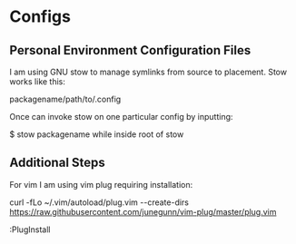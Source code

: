 # Configs
## Personal Environment Configuration Files

I am using GNU stow to manage symlinks from source to placement. 
Stow works like this:

packagename/path/to/.config

Once can invoke stow on one particular config by inputting:

$ stow packagename while inside root of stow

## Additional Steps

For vim I am using vim plug requiring installation:

curl -fLo ~/.vim/autoload/plug.vim --create-dirs \
  https://raw.githubusercontent.com/junegunn/vim-plug/master/plug.vim

:PlugInstall
